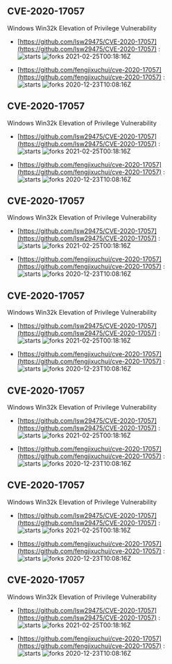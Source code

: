 ## CVE-2020-17057
 Windows Win32k Elevation of Privilege Vulnerability

- [https://github.com/lsw29475/CVE-2020-17057](https://github.com/lsw29475/CVE-2020-17057) :  
![starts](https://img.shields.io/github/stars/lsw29475/CVE-2020-17057.svg) 
![forks](https://img.shields.io/github/forks/lsw29475/CVE-2020-17057.svg) 
2021-02-25T00:18:16Z

- [https://github.com/fengjixuchui/cve-2020-17057](https://github.com/fengjixuchui/cve-2020-17057) :  
![starts](https://img.shields.io/github/stars/fengjixuchui/cve-2020-17057.svg) 
![forks](https://img.shields.io/github/forks/fengjixuchui/cve-2020-17057.svg) 
2020-12-23T10:08:16Z

## CVE-2020-17057
 Windows Win32k Elevation of Privilege Vulnerability

- [https://github.com/lsw29475/CVE-2020-17057](https://github.com/lsw29475/CVE-2020-17057) :  
![starts](https://img.shields.io/github/stars/lsw29475/CVE-2020-17057.svg) 
![forks](https://img.shields.io/github/forks/lsw29475/CVE-2020-17057.svg) 
2021-02-25T00:18:16Z

- [https://github.com/fengjixuchui/cve-2020-17057](https://github.com/fengjixuchui/cve-2020-17057) :  
![starts](https://img.shields.io/github/stars/fengjixuchui/cve-2020-17057.svg) 
![forks](https://img.shields.io/github/forks/fengjixuchui/cve-2020-17057.svg) 
2020-12-23T10:08:16Z

## CVE-2020-17057
 Windows Win32k Elevation of Privilege Vulnerability

- [https://github.com/lsw29475/CVE-2020-17057](https://github.com/lsw29475/CVE-2020-17057) :  
![starts](https://img.shields.io/github/stars/lsw29475/CVE-2020-17057.svg) 
![forks](https://img.shields.io/github/forks/lsw29475/CVE-2020-17057.svg) 
2021-02-25T00:18:16Z

- [https://github.com/fengjixuchui/cve-2020-17057](https://github.com/fengjixuchui/cve-2020-17057) :  
![starts](https://img.shields.io/github/stars/fengjixuchui/cve-2020-17057.svg) 
![forks](https://img.shields.io/github/forks/fengjixuchui/cve-2020-17057.svg) 
2020-12-23T10:08:16Z

## CVE-2020-17057
 Windows Win32k Elevation of Privilege Vulnerability

- [https://github.com/lsw29475/CVE-2020-17057](https://github.com/lsw29475/CVE-2020-17057) :  
![starts](https://img.shields.io/github/stars/lsw29475/CVE-2020-17057.svg) 
![forks](https://img.shields.io/github/forks/lsw29475/CVE-2020-17057.svg) 
2021-02-25T00:18:16Z

- [https://github.com/fengjixuchui/cve-2020-17057](https://github.com/fengjixuchui/cve-2020-17057) :  
![starts](https://img.shields.io/github/stars/fengjixuchui/cve-2020-17057.svg) 
![forks](https://img.shields.io/github/forks/fengjixuchui/cve-2020-17057.svg) 
2020-12-23T10:08:16Z

## CVE-2020-17057
 Windows Win32k Elevation of Privilege Vulnerability

- [https://github.com/lsw29475/CVE-2020-17057](https://github.com/lsw29475/CVE-2020-17057) :  
![starts](https://img.shields.io/github/stars/lsw29475/CVE-2020-17057.svg) 
![forks](https://img.shields.io/github/forks/lsw29475/CVE-2020-17057.svg) 
2021-02-25T00:18:16Z

- [https://github.com/fengjixuchui/cve-2020-17057](https://github.com/fengjixuchui/cve-2020-17057) :  
![starts](https://img.shields.io/github/stars/fengjixuchui/cve-2020-17057.svg) 
![forks](https://img.shields.io/github/forks/fengjixuchui/cve-2020-17057.svg) 
2020-12-23T10:08:16Z

## CVE-2020-17057
 Windows Win32k Elevation of Privilege Vulnerability

- [https://github.com/lsw29475/CVE-2020-17057](https://github.com/lsw29475/CVE-2020-17057) :  
![starts](https://img.shields.io/github/stars/lsw29475/CVE-2020-17057.svg) 
![forks](https://img.shields.io/github/forks/lsw29475/CVE-2020-17057.svg) 
2021-02-25T00:18:16Z

- [https://github.com/fengjixuchui/cve-2020-17057](https://github.com/fengjixuchui/cve-2020-17057) :  
![starts](https://img.shields.io/github/stars/fengjixuchui/cve-2020-17057.svg) 
![forks](https://img.shields.io/github/forks/fengjixuchui/cve-2020-17057.svg) 
2020-12-23T10:08:16Z

## CVE-2020-17057
 Windows Win32k Elevation of Privilege Vulnerability

- [https://github.com/lsw29475/CVE-2020-17057](https://github.com/lsw29475/CVE-2020-17057) :  
![starts](https://img.shields.io/github/stars/lsw29475/CVE-2020-17057.svg) 
![forks](https://img.shields.io/github/forks/lsw29475/CVE-2020-17057.svg) 
2021-02-25T00:18:16Z

- [https://github.com/fengjixuchui/cve-2020-17057](https://github.com/fengjixuchui/cve-2020-17057) :  
![starts](https://img.shields.io/github/stars/fengjixuchui/cve-2020-17057.svg) 
![forks](https://img.shields.io/github/forks/fengjixuchui/cve-2020-17057.svg) 
2020-12-23T10:08:16Z

